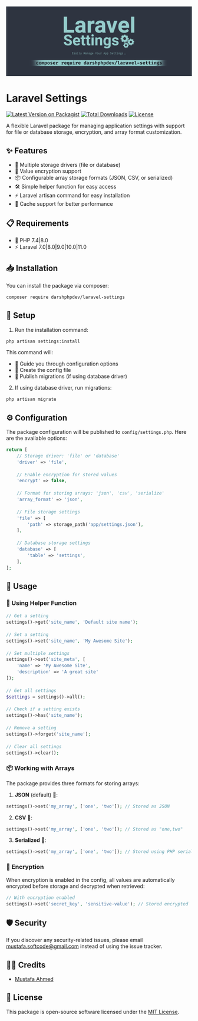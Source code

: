 <p align="center"><img src="/art/socialcard.png" alt="Laravel Settings"></p>

# Laravel Settings

[![Latest Version on Packagist](https://img.shields.io/packagist/v/darshphpdev/laravel-settings?style=flat-square)](https://packagist.org/packages/darshphpdev/laravel-settings)
[![Total Downloads](https://img.shields.io/packagist/dt/darshphpdev/laravel-settings?style=flat-square)](https://packagist.org/packages/darshphpdev/laravel-settings)
[![License](https://img.shields.io/badge/license-MIT-brightgreen)](LICENSE)

A flexible Laravel package for managing application settings with support for file or database storage, encryption, and array format customization.

## ✨ Features

- 💾 Multiple storage drivers (file or database)
- 🔐 Value encryption support
- 📦 Configurable array storage formats (JSON, CSV, or serialized)
- 🛠️ Simple helper function for easy access
- ⚡ Laravel artisan command for easy installation
- 🚀 Cache support for better performance

## 📋 Requirements

- 🐘 PHP 7.4|8.0
- ⚡ Laravel 7.0|8.0|9.0|10.0|11.0

## 📥 Installation

You can install the package via composer:

```bash
composer require darshphpdev/laravel-settings
```

## 🔧 Setup

1. Run the installation command:

```bash
php artisan settings:install
```

This command will:
- 🎯 Guide you through configuration options
- 📝 Create the config file
- 🔄 Publish migrations (if using database driver)

2. If using database driver, run migrations:

```bash
php artisan migrate
```

## ⚙️ Configuration

The package configuration will be published to `config/settings.php`. Here are the available options:

```php
return [
    // Storage driver: 'file' or 'database'
    'driver' => 'file',

    // Enable encryption for stored values
    'encrypt' => false,

    // Format for storing arrays: 'json', 'csv', 'serialize'
    'array_format' => 'json',

    // File storage settings
    'file' => [
        'path' => storage_path('app/settings.json'),
    ],

    // Database storage settings
    'database' => [
        'table' => 'settings',
    ],
];
```

## 📖 Usage

### 🔨 Using Helper Function

```php
// Get a setting
settings()->get('site_name', 'Default site name');

// Set a setting
settings()->set('site_name', 'My Awesome Site');

// Set multiple settings
settings()->set('site_meta', [
    'name' => 'My Awesome Site',
    'description' => 'A great site'
]);

// Get all settings
$settings = settings()->all();

// Check if a setting exists
settings()->has('site_name');

// Remove a setting
settings()->forget('site_name');

// Clear all settings
settings()->clear();
```

### 📦 Working with Arrays

The package provides three formats for storing arrays:

1. **JSON** (default) 📄:
```php
settings()->set('my_array', ['one', 'two']); // Stored as JSON
```

2. **CSV** 📑:
```php
settings()->set('my_array', ['one', 'two']); // Stored as "one,two"
```

3. **Serialized** 📎:
```php
settings()->set('my_array', ['one', 'two']); // Stored using PHP serialization
```

### 🔐 Encryption

When encryption is enabled in the config, all values are automatically encrypted before storage and decrypted when retrieved:
```php
// With encryption enabled
settings()->set('secret_key', 'sensitive-value'); // Stored encrypted
```

## 🛡️ Security

If you discover any security-related issues, please email mustafa.softcode@gmail.com instead of using the issue tracker.

## 👨‍💻 Credits
- [Mustafa Ahmed](https://github.com/darshphpdev)

## 📄 License

This package is open-source software licensed under the [MIT License](https://opensource.org/licenses/MIT).
